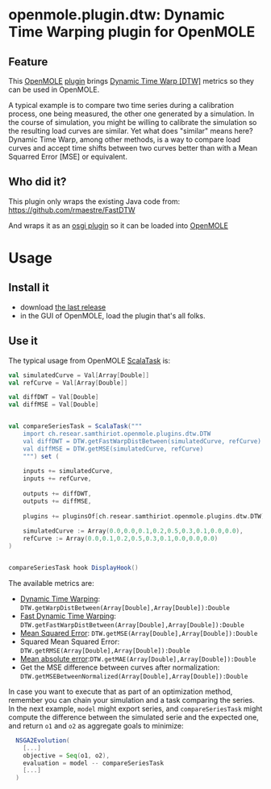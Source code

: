 # openmole.plugin.dtw: Dynamic Time Warping plugin for OpenMOLE

## Feature 

This [OpenMOLE](https://next.openmole.org/) [plugin](https://next.openmole.org/Plugin+Development.html) brings [Dynamic Time Warp [DTW]](https://en.wikipedia.org/wiki/Dynamic_time_warping) metrics so they can be used in OpenMOLE.

A typical example is to compare two time series during a calibration process, one being measured, the other one generated by a simulation. In the course of simulation, you might be willing to calibrate the simulation so the resulting load curves are similar. Yet what does "similar" means here? Dynamic Time Warp, among other methods, is a way to compare load curves and accept time shifts between two curves better than with a Mean Squarred Error [MSE] or equivalent. 

## Who did it? 

This plugin only wraps the existing Java code from: https://github.com/rmaestre/FastDTW

And wraps it as an [osgi plugin](https://en.wikipedia.org/wiki/OSGi) so it can be loaded into [OpenMOLE](https://next.openmole.org/) 

# Usage 

## Install it 

* download [the last release](./releases/latest)
* in the GUI of OpenMOLE, load the plugin
that's all folks.

## Use it  

The typical usage from OpenMOLE [ScalaTask](https://next.openmole.org/Scala.html) is:

```scala
val simulatedCurve = Val[Array[Double]]
val refCurve = Val[Array[Double]]

val diffDWT = Val[Double]
val diffMSE = Val[Double]


val compareSeriesTask = ScalaTask("""
    import ch.resear.samthiriot.openmole.plugins.dtw.DTW
    val diffDWT = DTW.getFastWarpDistBetween(simulatedCurve, refCurve)
    val diffMSE = DTW.getMSE(simulatedCurve, refCurve)
    """) set (
        
    inputs += simulatedCurve,
    inputs += refCurve,
    
    outputs += diffDWT,
    outputs += diffMSE,
    
    plugins += pluginsOf[ch.resear.samthiriot.openmole.plugins.dtw.DTW],
    
    simulatedCurve := Array(0.0,0.0,0.1,0.2,0.5,0.3,0.1,0.0,0.0),
    refCurve := Array(0.0,0.1,0.2,0.5,0.3,0.1,0.0,0.0,0.0)
)


compareSeriesTask hook DisplayHook()
```

The available metrics are:
* [Dynamic Time Warping](https://en.wikipedia.org/wiki/Dynamic_time_warping): `DTW.getWarpDistBetween(Array[Double],Array[Double]):Double`
* [Fast Dynamic Time Warping](https://en.wikipedia.org/wiki/Dynamic_time_warping): `DTW.getFastWarpDistBetween(Array[Double],Array[Double]):Double`
* [Mean Squared Error](https://en.wikipedia.org/wiki/Mean_squared_error): `DTW.getMSE(Array[Double],Array[Double]):Double`
* Squared Mean Squared Error: `DTW.getRMSE(Array[Double],Array[Double]):Double` 
* [Mean absolute error](https://en.wikipedia.org/wiki/Mean_absolute_error):`DTW.getMAE(Array[Double],Array[Double]):Double`
*  Get the MSE difference between curves after normalization: `DTW.getMSEBetweenNormalized(Array[Double],Array[Double]):Double`

In case you want to execute that as part of an optimization method, remember you can chain your simulation and a task comparing the series. In the next example, `model` might export series, and `compareSeriesTask` might compute the difference between the simulated serie and the expected one, and return `o1` and `o2` as aggregate goals to minimize:

```scala
  NSGA2Evolution(
    [...]
    objective = Seq(o1, o2), 
    evaluation = model -- compareSeriesTask
    [...]
  )
```

